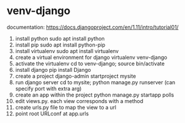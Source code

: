 # venv-django

documentation: https://docs.djangoproject.com/en/1.11/intro/tutorial01/

1) install python 
    sudo apt install python
2) install pip
    sudo apt install python-pip
4) install virtualenv 
    sudo apt install virtualenv
5) create a virtual environment for django
    virtualenv venv-django
6) activate the virtualenv
    cd to venv-django; source bin/activate
7) install django
    pip install Django 
8) create a project
    django-admin startproject mysite
9) run django server
    cd to mysite; python manage.py runserver (can specify port with extra arg)
10) create an app within the project
    python manage.py startapp polls
11) edit views.py. each view corresponds with a method
12) create urls.py file to map the view to a url
13) point root URLconf at app.urls
